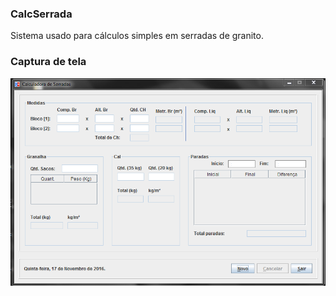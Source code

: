 ### CalcSerrada

Sistema usado para cálculos simples em serradas de granito.

### Captura de tela
![Print desktop](https://raw.githubusercontent.com/douglasgusson/calc-serrada/master/img/print.PNG?raw=true "Desktop")

